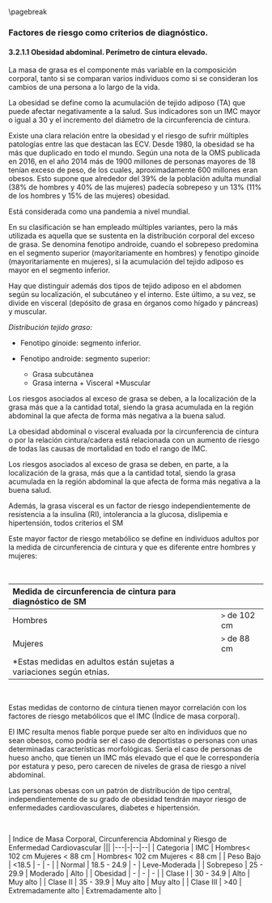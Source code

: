 \pagebreak

### Factores de riesgo como criterios de diagnóstico.

#### 3.2.1.1 Obesidad abdominal. Perímetro de cintura elevado.

La masa de grasa es el componente más variable en la composición corporal, tanto si se comparan varios individuos como si se consideran los cambios de una persona a lo largo de la vida. 

La obesidad se define como la acumulación de tejido adiposo (TA) que puede afectar negativamente a la salud. Sus indicadores son un IMC mayor o igual a 30 y el incremento del diámetro de la circunferencia de cintura. 

Existe una clara relación entre la obesidad y el riesgo de sufrir múltiples patologías entre las que destacan las ECV. Desde 1980, la obesidad se ha más que duplicado en todo el mundo. Según una nota de la OMS publicada en 2016, en el año 2014 más de 1900 millones de personas mayores de 18 tenían exceso de peso, de los cuales, aproximadamente 600 millones eran obesos. Esto supone que alrededor del 39% de la población adulta mundial (38% de hombres y 40% de las mujeres) padecía sobrepeso y un 13% (11% de los hombres y 15% de las mujeres) obesidad.

Está considerada como una pandemia a nivel mundial.

En su clasificación se han empleado múltiples variantes, pero la más utilizada es aquella que se sustenta en la distribución corporal del exceso de grasa. Se denomina fenotipo androide, cuando el sobrepeso predomina en el segmento superior (mayoritariamente en hombres) y fenotipo ginoide (mayoritariamente en mujeres), si la acumulación del tejido adiposo es mayor en el segmento inferior. 

Hay que distinguir además dos tipos de tejido adiposo en el abdomen según su localización, el subcutáneo y el interno. Este último, a su vez, se divide en visceral (depósito de grasa en órganos como hígado y páncreas) y muscular. 

*Distribución tejido graso:*

- Fenotipo ginoide: segmento inferior.

- Fenotipo androide: segmento superior:
    - Grasa subcutánea
    - Grasa interna + Visceral +Muscular

Los riesgos asociados al exceso de grasa se deben, a la localización de la grasa más que a la cantidad total, siendo la grasa acumulada en la región abdominal la que afecta de forma más negativa a la buena salud. 

La obesidad abdominal o visceral evaluada por la circunferencia de cintura o por la relación cintura/cadera está relacionada con un aumento de riesgo de todas las causas de mortalidad en todo el rango de IMC. 

Los riesgos asociados al exceso de grasa se deben, en parte, a la localización de la grasa, más que a la cantidad total, siendo la grasa acumulada en la región abdominal la que afecta de forma más negativa a la buena salud. 

Además, la grasa visceral es un factor de riesgo independientemente de resistencia a la insulina (RI), intolerancia a la glucosa, dislipemia e hipertensión, todos criterios el SM 

Este mayor factor de riesgo metabólico se define en individuos adultos por la medida de circunferencia de cintura y que es diferente entre hombres y mujeres: 

&nbsp;

| Medida de circunferencia de cintura para diagnóstico de SM ||
|:-|:-|
| Hombres | `>` de 102 cm |
| Mujeres | `>` de 88 cm |
| *Estas medidas en adultos están sujetas a variaciones según etnias. ||

&nbsp;

Estas medidas de contorno de cintura tienen mayor correlación con los factores de riesgo metabólicos que el IMC (Índice de masa corporal). 

El IMC resulta menos fiable porque puede ser alto en individuos que no sean obesos, como podría ser el caso de deportistas o personas con unas determinadas características morfológicas. Sería el caso de personas de hueso ancho, que tienen un IMC más elevado que el que le correspondería por estatura y peso, pero carecen de niveles de grasa de riesgo a nivel abdominal. 

Las personas obesas con un patrón de distribución de tipo central, independientemente de su grado de obesidad tendrán mayor riesgo de enfermedades cardiovasculares, diabetes e hipertensión. 

&nbsp;

| Indice de Masa Corporal, Circunferencia Abdominal y Riesgo de Enfermedad Cardiovascular |||
|---|-|--|--|
| Categoria | IMC | Hombres< 102 cm Mujeres < 88 cm | Hombres< 102 cm Mujeres < 88 cm |
| Peso Bajo | <18.5	| - | - |
| Normal | 18.5 - 24.9	| - | Leve-Moderada |
| Sobrepeso | 25 - 29.9	| Moderado | Alto |
| Obesidad | -	| - | - |
| Clase I	 | 30 - 34.9		| Alto	 | Muy alto |
| Clase II	 | 35 - 39.9		| Muy alto	 | Muy alto |
| Clase III | >40	| Extremadamente alto	 | Extremadamente alto  |
 
&nbsp;
